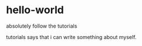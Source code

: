 # hello-world
absolutely follow the tutorials

tutorials says that i can  write something about myself.
